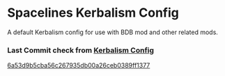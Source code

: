 # Spacelines Kerbalism Config

A default Kerbalism config for use with BDB mod and other related mods.

### Last Commit check from [Kerbalism Config](https://github.com/Kerbalism/Kerbalism/commits/master/GameData/KerbalismConfig)

[6a53d9b5cba56c267935db00a26ceb0389ff1377](https://github.com/Kerbalism/Kerbalism/commit/6a53d9b5cba56c267935db00a26ceb0389ff1377)




